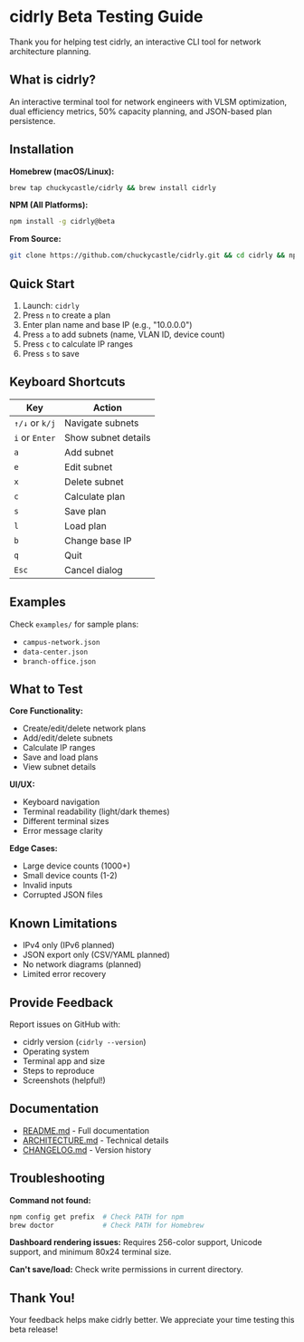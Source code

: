 # cidrly Beta Testing Guide

Thank you for helping test cidrly, an interactive CLI tool for network architecture planning.

## What is cidrly?

An interactive terminal tool for network engineers with VLSM optimization, dual efficiency metrics, 50% capacity planning, and JSON-based plan persistence.

## Installation

**Homebrew (macOS/Linux):**
```bash
brew tap chuckycastle/cidrly && brew install cidrly
```

**NPM (All Platforms):**
```bash
npm install -g cidrly@beta
```

**From Source:**
```bash
git clone https://github.com/chuckycastle/cidrly.git && cd cidrly && npm install && npm run build && npm start
```

## Quick Start

1. Launch: `cidrly`
2. Press `n` to create a plan
3. Enter plan name and base IP (e.g., "10.0.0.0")
4. Press `a` to add subnets (name, VLAN ID, device count)
5. Press `c` to calculate IP ranges
6. Press `s` to save

## Keyboard Shortcuts

| Key            | Action                 |
| -------------- | ---------------------- |
| `↑/↓` or `k/j` | Navigate subnets       |
| `i` or `Enter` | Show subnet details    |
| `a`            | Add subnet             |
| `e`            | Edit subnet            |
| `x`            | Delete subnet          |
| `c`            | Calculate plan         |
| `s`            | Save plan              |
| `l`            | Load plan              |
| `b`            | Change base IP         |
| `q`            | Quit                   |
| `Esc`          | Cancel dialog          |

## Examples

Check `examples/` for sample plans:
- `campus-network.json`
- `data-center.json`
- `branch-office.json`

## What to Test

**Core Functionality:**
- Create/edit/delete network plans
- Add/edit/delete subnets
- Calculate IP ranges
- Save and load plans
- View subnet details

**UI/UX:**
- Keyboard navigation
- Terminal readability (light/dark themes)
- Different terminal sizes
- Error message clarity

**Edge Cases:**
- Large device counts (1000+)
- Small device counts (1-2)
- Invalid inputs
- Corrupted JSON files

## Known Limitations

- IPv4 only (IPv6 planned)
- JSON export only (CSV/YAML planned)
- No network diagrams (planned)
- Limited error recovery

## Provide Feedback

Report issues on GitHub with:
- cidrly version (`cidrly --version`)
- Operating system
- Terminal app and size
- Steps to reproduce
- Screenshots (helpful!)

## Documentation

- [README.md](README.md) - Full documentation
- [ARCHITECTURE.md](ARCHITECTURE.md) - Technical details
- [CHANGELOG.md](CHANGELOG.md) - Version history

## Troubleshooting

**Command not found:**
```bash
npm config get prefix  # Check PATH for npm
brew doctor            # Check PATH for Homebrew
```

**Dashboard rendering issues:**
Requires 256-color support, Unicode support, and minimum 80x24 terminal size.

**Can't save/load:**
Check write permissions in current directory.

## Thank You!

Your feedback helps make cidrly better. We appreciate your time testing this beta release!

